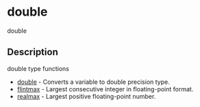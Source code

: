 

# double

double

## Description
double type functions


* [double](double.md) - Converts a variable to double precision type.
* [flintmax](flintmax.md) - Largest consecutive integer in floating-point format.
* [realmax](realmax.md) - Largest positive floating-point number.



